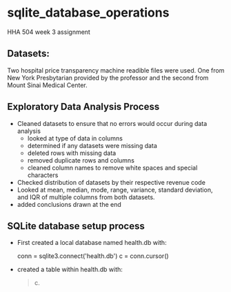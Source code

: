# sqlite_database_operations
HHA 504 week 3 assignment 

## Datasets: 

Two hospital price transparency machine readible files were used. One from New York Presbytarian provided by the professor and the second from Mount Sinai Medical Center. 

## Exploratory Data Analysis Process

+ Cleaned datasets to ensure that no errors would occur during data analysis
  + looked at type of data in columns
  + determined if any datasets were missing data
  + deleted rows with missing data
  + removed duplicate rows and columns
  + cleaned column names to remove white spaces and special characters
+ Checked distribution of datasets by their respective revenue code
+ Looked at mean, median, mode, range, variance, standard deviation, and IQR of multiple columns from both datasets.
+ added conclusions drawn at the end

## SQLite database setup process

+ First created a local database named health.db with:

    conn = sqlite3.connect('health.db')
    c = conn.cursor()

+ created a table within health.db with:
  
  >c.
  
  




